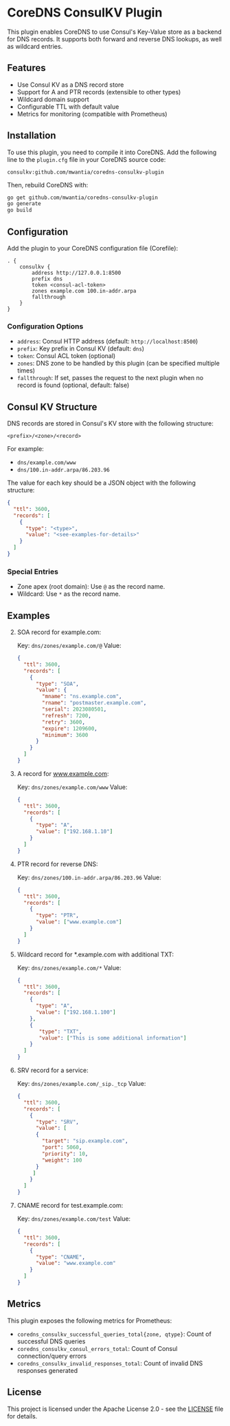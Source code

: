 # CoreDNS ConsulKV Plugin

This plugin enables CoreDNS to use Consul's Key-Value store as a backend for DNS records. It supports both forward and reverse DNS lookups, as well as wildcard entries.

## Features

- Use Consul KV as a DNS record store
- Support for A and PTR records (extensible to other types)
- Wildcard domain support
- Configurable TTL with default value
- Metrics for monitoring (compatible with Prometheus)

## Installation

To use this plugin, you need to compile it into CoreDNS. Add the following line to the `plugin.cfg` file in your CoreDNS source code:

```
consulkv:github.com/mwantia/coredns-consulkv-plugin
```

Then, rebuild CoreDNS with:

```sh
go get github.com/mwantia/coredns-consulkv-plugin
go generate
go build
```

## Configuration

Add the plugin to your CoreDNS configuration file (Corefile):

```corefile
. {
    consulkv {
        address http://127.0.0.1:8500
        prefix dns
        token <consul-acl-token>
        zones example.com 100.in-addr.arpa
        fallthrough
    }
}
```

### Configuration Options

- `address`: Consul HTTP address (default: `http://localhost:8500`)
- `prefix`: Key prefix in Consul KV (default: `dns`)
- `token`: Consul ACL token (optional)
- `zones`: DNS zone to be handled by this plugin (can be specified multiple times)
- `fallthrough`: If set, passes the request to the next plugin when no record is found (optional, default: false)

## Consul KV Structure

DNS records are stored in Consul's KV store with the following structure:

```
<prefix>/<zone>/<record>
```

For example:

- `dns/example.com/www`
- `dns/100.in-addr.arpa/86.203.96`

The value for each key should be a JSON object with the following structure:

```json
{
  "ttl": 3600,
  "records": [
    {
      "type": "<type>",
      "value": "<see-examples-for-details>"
    }
  ]
}
```

### Special Entries

- Zone apex (root domain): Use `@` as the record name.
- Wildcard: Use `*` as the record name.

## Examples

2. SOA record for example.com:

   Key: `dns/zones/example.com/@`
   Value:
   ```json
   {
     "ttl": 3600,
     "records": [
       {
         "type": "SOA",
         "value": {
           "mname": "ns.example.com",
           "rname": "postmaster.example.com",
           "serial": 2023080501,
           "refresh": 7200,
           "retry": 3600,
           "expire": 1209600,
           "minimum": 3600
         }
       }
     ]
   }
   ```

2. A record for www.example.com:

   Key: `dns/zones/example.com/www`
   Value:
   ```json
   {
     "ttl": 3600,
     "records": [
       {
         "type": "A",
         "value": ["192.168.1.10"]
       }
     ]
   }
   ```

3. PTR record for reverse DNS:

   Key: `dns/zones/100.in-addr.arpa/86.203.96`
   Value:
   ```json
   {
     "ttl": 3600,
     "records": [
       {
         "type": "PTR",
         "value": ["www.example.com"]
       }
     ]
   }
   ```

4. Wildcard record for *.example.com with additional TXT:

   Key: `dns/zones/example.com/*`
   Value:
   ```json
   {
     "ttl": 3600,
     "records": [
       {
         "type": "A",
         "value": ["192.168.1.100"]
       },
       {
          "type": "TXT",
          "value": ["This is some additional information"]
       }
     ]
   }
   ```

5. SRV record for a service:

   Key: `dns/zones/example.com/_sip._tcp`
   Value:
   ```json
   {
     "ttl": 3600,
     "records": [
       {
         "type": "SRV",
         "value": [
         {
           "target": "sip.example.com",
           "port": 5060,
           "priority": 10,
           "weight": 100
         }
        ]
       }
     ]
   }

6. CNAME record for test.example.com:

   Key: `dns/zones/example.com/test`
   Value:
   ```json
   {
     "ttl": 3600,
     "records": [
       {
         "type": "CNAME",
         "value": "www.example.com"
       }
     ]
   }
   ```

## Metrics

This plugin exposes the following metrics for Prometheus:

- `coredns_consulkv_successful_queries_total{zone, qtype}`: Count of successful DNS queries
- `coredns_consulkv_consul_errors_total`: Count of Consul connection/query errors
- `coredns_consulkv_invalid_responses_total`: Count of invalid DNS responses generated

## License

This project is licensed under the Apache License 2.0 - see the [LICENSE](LICENSE) file for details.
